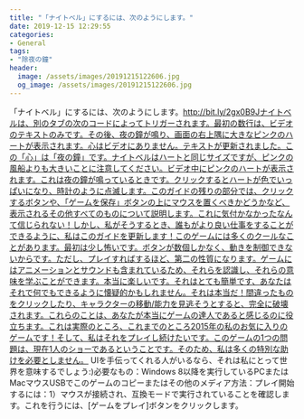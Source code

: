 ```yaml
---
title: "「ナイトベル」にするには、次のようにします。"
date: 2019-12-15 12:29:55
categories:
- General
tags:
- "除夜の鐘"
header:
  image: /assets/images/20191215122606.jpg
  og_image: /assets/images/20191215122606.jpg
---
```


「ナイトベル」にするには、次のようにします。http://bit.ly/2gx0B9Jナイトベルは、別のタブの次のコードによってトリガーされます。最初の数行は、ビデオのテキストのみです。その後、夜の鐘が鳴り、画面の右上隅に大きなピンクのハートが表示されます。心はビデオにありません。テキストが更新されました。この「心」は「夜の鐘」です。ナイトベルはハートと同じサイズですが、ピンクの風船よりも大きいことに注意してください。ビデオ中にピンクのハートが表示されます。これは夜の鐘が鳴っているときです。クリックするとハートが色でいっぱいになり、時計のように点滅します。このガイドの残りの部分では、クリックするボタンや、「ゲームを保存」ボタンの上にマウスを置くべきかどうかなど、表示されるその他すべてのものについて説明します。これに気付かなかったなんて信じられない！しかし、私がそうするとき、誰もがより良い仕事をすることができるように、私はこのガイドを更新します！このゲームには多くのクールなことがあります。最初は少し怖いです。ボタンが数個しかなく、動きを制御できないからです。ただし、プレイすればするほど、第二の性質になります。ゲームにはアニメーションとサウンドも含まれているため、それらを認識し、それらの意味を学ぶことができます。本当に楽しいです。それはとても簡単です、あなたはそれで何でもできるように懐疑的かもしれません。それは本当だ！間違ったものをクリックしたり、キャラクターの移動/能力を見逃そうとすると、完全に破壊されます。これらのことは、あなたが本当にゲームの達人であると感じるのに役立ちます。これは実際のところ、これまでのところ2015年の私のお気に入りのゲームです！そして、私はそれをプレイし続けたいです。このゲームの1つの問題は、現在1人のショーであるということです。そのため、私は多くの特別な助けを必要としません。 UIを手伝ってくれる人がいるなら、それは私にとって世界を意味するでしょう:)必要なもの：Windows 8以降を実行しているPCまたはMacマウスUSBでこのゲームのコピーまたはその他のメディア方法：プレイ開始するには：1）マウスが接続され、互換モードで実行されていることを確認します。これを行うには、[ゲームをプレイ]ボタンをクリックします。
